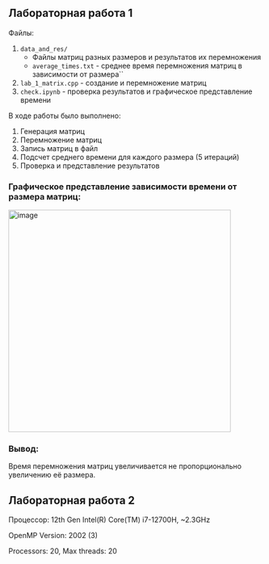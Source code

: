 ## Лабораторная работа 1
Файлы:
1. `data_and_res/`
    - Файлы матриц разных размеров и результатов их перемножения 
    - `average_times.txt` - среднее время перемножения матриц в зависимости от размера``
2. `lab_1_matrix.cpp` - создание и перемножение матриц
3. `check.ipynb` - проверка результатов и графическое представление времени

В ходе работы было выполнено:
1. Генерация матриц
2. Перемножение матриц
3. Запись матриц в файл
4. Подсчет среднего времени для каждого размера (5 итераций)
5. Проверка и представление результатов

### Графическое представление зависимости времени от размера матриц:
<img width="440" alt="image" src="https://github.com/daryaskhrv/Parallel_prog_6sem/assets/113370290/4a75d97a-af85-41a0-b8f2-e991a6a851d4">

### Вывод:
Время перемножения матриц увеличивается не пропорционально увеличению её размера.

## Лабораторная работа 2
Процессор: 12th Gen Intel(R) Core(TM) i7-12700H, ~2.3GHz

OpenMP Version: 2002 (3)

Processors: 20, Max threads: 20
